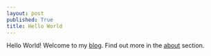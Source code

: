 ```yaml
---
layout: post
published: True
title: Hello World
---
```


Hello World! Welcome to my [blog](/). Find out more in the [about](/about/) section.